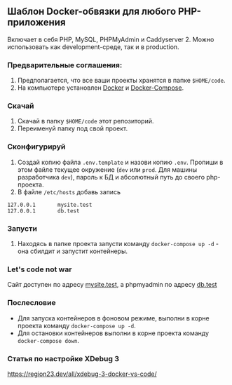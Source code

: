 ## Шаблон Docker-обвязки для любого PHP-приложения
Включает в себя PHP, MySQL, PHPMyAdmin и Caddyserver 2. Можно использовать как development-среде, так и  в production.

### Предварительные соглашения:
1. Предполагается, что все ваши проекты хранятся в папке `$HOME/code`.
2. На компьютере установлен [Docker](https://docs.docker.com/get-docker/) и [Docker-Compose](https://docs.docker.com/compose/install/).

### Скачай
1. Скачай в папку `$HOME/code` этот репозиторий.
2. Переименуй папку под свой проект.

### Сконфигурируй
1. Создай копию файла `.env.template` и назови копию `.env`. Пропиши в этом файле текущее окружение (`dev` или `prod`. Для машины разработчика `dev`), пароль к БД и абсолютный путь до своего php-проекта.
2. В файле `/etc/hosts` добавь запись
```
127.0.0.1       mysite.test
127.0.0.1       db.test
```

### Запусти
1. Находясь в папке проекта запусти команду `docker-compose up -d` - она сбилдит и запустит контейнеры.

### Let's code not war
Сайт доступен по адресу [mysite.test](http://mysite.test), а phpmyadmin по адресу [db.test](http://db.test)


### Послесловие
* Для запуска контейнеров в фоновом режиме, выполни в корне проекта команду `docker-compose up -d`.
* Для остановки контейнеров выполни в корне проекта команду `docker-compose down`.


### Статья по настройке XDebug 3
https://region23.dev/all/xdebug-3-docker-vs-code/
